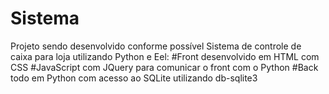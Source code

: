 # Sistema

Projeto sendo desenvolvido conforme possível
Sistema de controle de caixa para loja utilizando Python e Eel:
        #Front desenvolvido em HTML com CSS
        #JavaScript com JQuery para comunicar o front com o Python
        #Back todo em Python com acesso ao SQLite utilizando db-sqlite3
